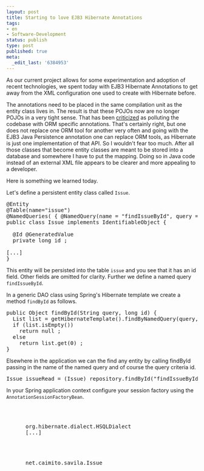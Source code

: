 ```yaml
---
layout: post
title: Starting to love EJB3 Hibernate Annotations
tags:
- en
- Software-Development
status: publish
type: post
published: true
meta:
  _edit_last: '6384953'
---
```

<p>As our current project allows for some experimentation and adoption of recent technologies, we spent today with EJB3 Hibernate Annotations to get away from the XML configuration one used to create with Hibernate before.</p>

<p>The annotations need to be placed in the same compilation unit as the entity class lives in. The result is that these POJOs now are no longer POJOs in a very tight sense. That has been <a href="http://www.theserverside.com/discussions/thread.tss?thread_id=42447">criticized</a> as polluting the codebase with ORM specific annotations. That's certainly right, but one does not replace one ORM tool for another very often and going with the EJB3 Java Persistence annotation one can replace ORM tools, as Hibernate is just one implementation of that API. So I wouldn't fear too much. After all those classes that become entity classes are meant to be stored into a database and somewhere I have to put the mapping. Doing so in Java code instead of an external XML file appears to be clearer and more appealing to a developer.</p>

<p>Here is something we learned today.</p>

<p>Let's define a persistent entity class called <code>Issue</code>.</p>

<pre class="codeSample">@Entity
@Table(name="issue")
@NamedQueries( { @NamedQuery(name = "findIssueById", query = "from Issue i where i.id = ?") })
public class Issue implements IdentifiableObject {

  @Id @GeneratedValue
  private long id ;

[...]
}</pre>

<p>This entity will be persisted into the table <code>issue</code> and you see that it has an id field. Other fields are omitted for clarity. Further we define a named query <code>findIssueById</code>.</p>

<p>In a generic DAO class using Spring's Hibernate template we create a method <code>findById</code> as follows.</p>

<pre class="codeSample">public Object findById(String query, long id) {
  List list = getHibernateTemplate().findByNamedQuery(query, id);
  if (list.isEmpty())
    return null ;
  else
    return list.get(0) ;
}</pre>

<p>Elsewhere in the application we can the find any entity by calling findById passing in the name of the named query and of course the query criteria id.</p>

<pre class="codeSample">Issue issueRead = (Issue) repository.findById("findIssueById", someId) ;</pre>

<p>In your Spring application context configure your session factory using the <code>AnnotationSessionFactoryBean</code>.</p>

<pre class="codeSample">
  
  
    
      org.hibernate.dialect.HSQLDialect
      [...]
    
  
  
    
      net.caimito.savila.Issue
    
  
</pre>

